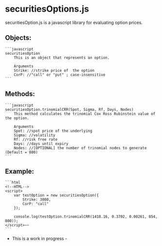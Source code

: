 securitiesOptions.js
====================


securitiesOption.js is a javascript library for evaluating option prices.


Objects:
--------

	```javascript
	securitiesOption
		This is an object that represents an option.

		Arguments
	    Strike: //strike price of  the option
	    CorP: //"call" or "put" ; case-insensitive
	```


Methods:
--------

	```javascript
	securitiesOption.trinomialCRR(Spot, Sigma, Rf, Days, Nodes)
		This method calculates the trinomial Cox Ross Rubinstein value of the option.

		Arguments
	    Spot: //spot price of the underlying
		Sigma: //volatility
	    Rf: //risk free rate
	    Days: //days until expiry
	    Nodes: //[OPTIONAL] the number of trinomial nodes to generate (Default = 800)
	```

Example:
--------
	
	```html
	<!--HTML-->
	<script>
		var testOption = new securitiesOption({
		    Strike: 3000,
		    CorP: "call"
		});

		console.log(testOption.trinomialCRR(1418.16, 0.3702, 0.00261, 854, 800));
	</script>~~
	```

- This is a work in progress -